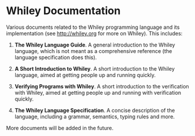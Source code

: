 Whiley Documentation
====================

Various documents related to the Whiley programming language and its
implementation (see http://whiley.org for more on Whiley).  This
includes:

1) **The Whiley Language Guide**.  A general introduction to the
   Whiley language, which is not meant as a comprehensive reference
   (the language specification does this).

2) **A Short Introduction to Whiley**.  A short introduction to the
   Whiley language, aimed at getting people up and running quickly.

3) **Verifying Programs with Whiley**.  A short introduction to the
   verification with Whiley, aimed at getting people up and running
   with verification quickly.

4) **The Whiley Language Specification**.  A concise description of
   the language, including a grammar, semantics, typing rules and
   more.

More documents will be added in the future.
